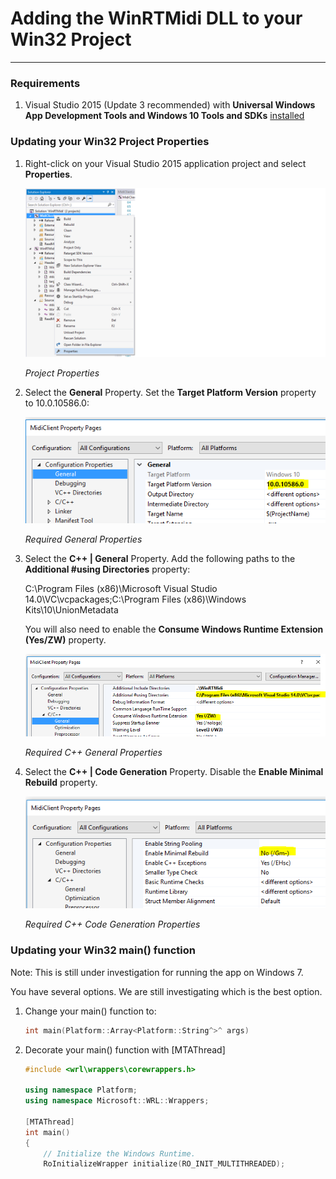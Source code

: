 ﻿# Adding the WinRTMidi DLL to your Win32 Project #

---
### Requirements ###

1. Visual Studio 2015 (Update 3 recommended) with **Universal Windows App Development Tools and Windows 10 Tools and SDKs** [installed](https://msdn.microsoft.com/en-us/library/e2h7fzkw.aspx)


### Updating your Win32 Project Properties ###

1. Right-click on your Visual Studio 2015 application project and select **Properties**.

	![Project Properties](Images/properties.png?raw=true "Project Properties")

	_Project Properties_

1. Select the **General** Property. Set the **Target Platform Version** property to 10.0.10586.0:

	![Required General Properties](Images/version.png?raw=true "Required General Properties")

	_Required General Properties_
	
1. Select the **C++ | General** Property. Add the following paths to the **Additional #using Directories** property:

	C:\Program Files (x86)\Microsoft Visual Studio 14.0\VC\vcpackages;C:\Program Files (x86)\Windows Kits\10\UnionMetadata

	You will also need to enable the **Consume Windows Runtime Extension (Yes/ZW)** property.

	![Required C++ General Properties](Images/using.png?raw=true "Required C++ General Properties")

	_Required C++ General Properties_

1. Select the **C++ | Code Generation** Property. Disable the **Enable Minimal Rebuild** property.

	![Required C++ Code Generation Properties](Images/gm.png?raw=true "Required C++ Code Generation Properties")

	_Required C++ Code Generation Properties_
	
### Updating your Win32 main() function ###

Note: This is still under investigation for running the app on Windows 7.

You have several options. We are still investigating which is the best option.

1. Change your main() function to:

    ````C++
	int main(Platform::Array<Platform::String^>^ args) 
    ````

1. Decorate your main() function with [MTAThread]

    ````C++
	#include <wrl\wrappers\corewrappers.h>
	
	using namespace Platform;
	using namespace Microsoft::WRL::Wrappers;

	[MTAThread]
	int main()
	{
		// Initialize the Windows Runtime.
		RoInitializeWrapper initialize(RO_INIT_MULTITHREADED);
	````